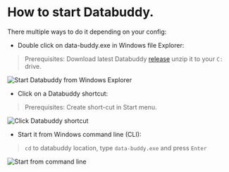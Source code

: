 # How to start Databuddy.
There multiple ways to do it depending on your config:
- Double click on data-buddy.exe in Windows file Explorer:

> Prerequisites: Download latest Databuddy [release](https://github.com/data-buddy/DataBuddy/releases/tag/v0.3.3) unzip it to your `C:` drive.

![Start Databuddy from Windows Explorer](https://github.com/data-buddy/DataBuddy/blob/master/screenshots/Databuddy_explore.png "Start Databuddy from Windows Explorer")

- Click on a Databuddy shortcut:

> Prerequisites: Create short-cut in Start menu.

![Click Databuddy shortcut](https://github.com/data-buddy/DataBuddy/blob/master/screenshots/Shortcut_to_Databuddy.png "Click Databuddy shortcut")

- Start it from Windows command line (CLI):

> `cd` to databuddy location, type `data-buddy.exe`  and press `Enter`

![Start from command line](https://github.com/data-buddy/DataBuddy/blob/master/screenshots/Databuddy_start_from_command_prompt.png "Start from command line")






